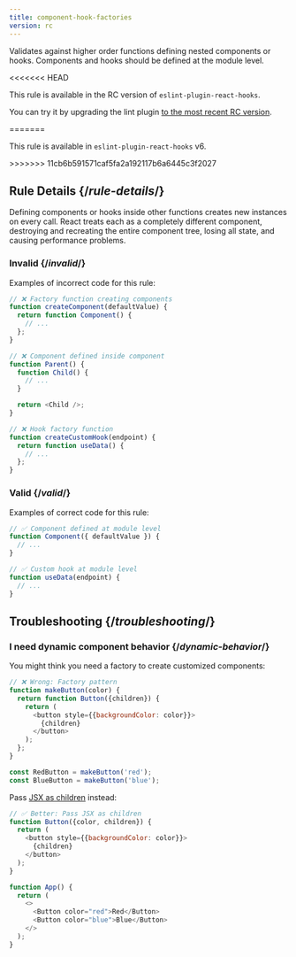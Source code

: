 ```yaml
---
title: component-hook-factories
version: rc
---
```


<Intro>

Validates against higher order functions defining nested components or hooks. Components and hooks should be defined at the module level.

</Intro>

<<<<<<< HEAD
<RC>

This rule is available in the RC version of `eslint-plugin-react-hooks`.

You can try it by upgrading the lint plugin [to the most recent RC version](/learn/react-compiler/installation#eslint-integration).

</RC>
=======
<Note>

This rule is available in `eslint-plugin-react-hooks` v6.

</Note>
>>>>>>> 11cb6b591571caf5fa2a192117b6a6445c3f2027

## Rule Details {/*rule-details*/}

Defining components or hooks inside other functions creates new instances on every call. React treats each as a completely different component, destroying and recreating the entire component tree, losing all state, and causing performance problems.

### Invalid {/*invalid*/}

Examples of incorrect code for this rule:

```js {expectedErrors: {'react-compiler': [14]}}
// ❌ Factory function creating components
function createComponent(defaultValue) {
  return function Component() {
    // ...
  };
}

// ❌ Component defined inside component
function Parent() {
  function Child() {
    // ...
  }

  return <Child />;
}

// ❌ Hook factory function
function createCustomHook(endpoint) {
  return function useData() {
    // ...
  };
}
```

### Valid {/*valid*/}

Examples of correct code for this rule:

```js
// ✅ Component defined at module level
function Component({ defaultValue }) {
  // ...
}

// ✅ Custom hook at module level
function useData(endpoint) {
  // ...
}
```

## Troubleshooting {/*troubleshooting*/}

### I need dynamic component behavior {/*dynamic-behavior*/}

You might think you need a factory to create customized components:

```js
// ❌ Wrong: Factory pattern
function makeButton(color) {
  return function Button({children}) {
    return (
      <button style={{backgroundColor: color}}>
        {children}
      </button>
    );
  };
}

const RedButton = makeButton('red');
const BlueButton = makeButton('blue');
```

Pass [JSX as children](/learn/passing-props-to-a-component#passing-jsx-as-children) instead:

```js
// ✅ Better: Pass JSX as children
function Button({color, children}) {
  return (
    <button style={{backgroundColor: color}}>
      {children}
    </button>
  );
}

function App() {
  return (
    <>
      <Button color="red">Red</Button>
      <Button color="blue">Blue</Button>
    </>
  );
}
```
